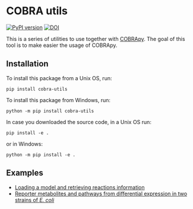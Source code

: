 # COBRA utils

[![PyPI version](https://badge.fury.io/py/cobra-utils.svg)](https://pypi.org/project/cobra-utils/)
[![DOI](https://zenodo.org/badge/DOI/10.5281/zenodo.3470217.svg)](https://doi.org/10.5281/zenodo.3470217)

This is a series of utilities to use together with [COBRApy](https://github.com/opencobra/cobrapy).
The goal of this tool is to make easier the usage of COBRApy.

## Installation

To install this package from a Unix OS, run:

```
pip install cobra-utils
```

To install this package from Windows, run:
```
python -m pip install cobra-utils
```

In case you downloaded the source code, in a Unix OS run:

```
pip install -e .
```

or in Windows:
```
python -m pip install -e .
```

## Examples
* [Loading a model and retrieving reactions information](./notebooks/Ecoli_Rxn_Information.ipynb)
* [Reporter metabolites and pathways from differential expression in two strains of *E. coli*](./notebooks/Ecoli_Reporter_Metabolites_Pathways.ipynb)